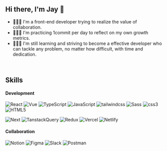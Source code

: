 ## Hi there, I'm Jay 👋
- 🙋🏻‍♀️ I'm a front-end developer trying to realize the value of collaboration.
- 👩🏻‍💻 I'm practicing 1commit per day to reflect on my own growth metrics.
- 👩🏻‍🏫 I'm still learning and striving to become a effective developer who can tackle any problem, no matter how difficult, with time and dedication.

<br/>

## Skills
#### Development
![React](https://img.shields.io/badge/React-20232A?style=for-the-badge&logo=react&logoColor=61DAFB)
![Vue](https://img.shields.io/badge/Vue-20232A.svg?style=for-the-badge&logo=vuedotjs&logoColor=%234FC08D)
![TypeScript](https://img.shields.io/badge/TypeScript-20232A?style=for-the-badge&logo=TypeScript)
![JavaScript](https://img.shields.io/badge/JavaScript-20232A?style=for-the-badge&logo=JavaScript)
![tailwindcss](https://img.shields.io/badge/Tailwindcss-20232A?style=for-the-badge&logo=tailwindcss)
![Sass](https://img.shields.io/badge/Sass-20232A?style=for-the-badge&logo=Sass)
![css3](https://img.shields.io/badge/CSS3-20232A?style=for-the-badge&logo=css3)
![HTML5](https://img.shields.io/badge/HTML5-20232A?style=for-the-badge&logo=HTML5)


![Next](https://img.shields.io/badge/Next-20232A?style=for-the-badge&logo=next.js)
![TanstackQuery](https://img.shields.io/badge/TanstackQuery-20232A?style=for-the-badge&logo=reactquery)
![Redux](https://img.shields.io/badge/redux-20232A.svg?style=for-the-badge&logo=redux&logoColor=white)
![Vercel](https://img.shields.io/badge/vercel-20232A.svg?style=for-the-badge&logo=vercel&logoColor=white)
![Netlify](https://img.shields.io/badge/netlify-20232A.svg?style=for-the-badge&logo=netlify&logoColor=#00C7B7)


#### Collaboration
![Notion](https://img.shields.io/badge/Notion-20232A?style=for-the-badge&logo=notion&logoColor=Notion)
![Figma](https://img.shields.io/badge/Figma-20232A?style=for-the-badge&logo=figma&logoColor=figma)
![Slack](https://img.shields.io/badge/Slack-20232A?style=for-the-badge&logo=slack&logoColor=Slack)
![Postman](https://img.shields.io/badge/Postman-20232A.svg?style=for-the-badge&logo=Postman&logoColor=white)


